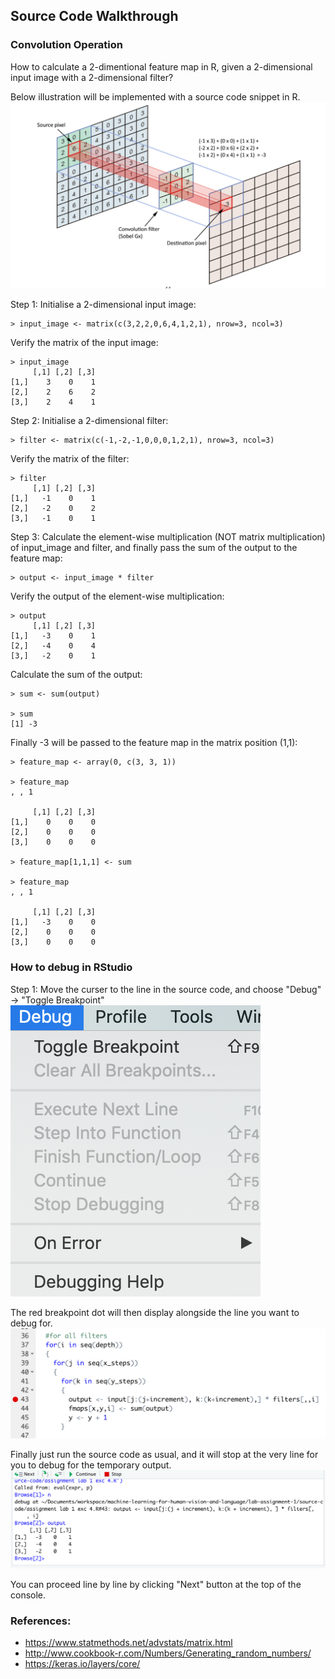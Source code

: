 ## Source Code Walkthrough

### Convolution Operation

How to calculate a 2-dimentional feature map in R, given a 2-dimensional input image with a 2-dimensional filter?

Below illustration will be implemented with a source code snippet in R.
![convolution_operation](./pix/convolve_operation.png) 


Step 1: Initialise a 2-dimensional input image:
```
> input_image <- matrix(c(3,2,2,0,6,4,1,2,1), nrow=3, ncol=3)
```

Verify the matrix of the input image:
```
> input_image
     [,1] [,2] [,3]
[1,]    3    0    1
[2,]    2    6    2
[3,]    2    4    1
```

Step 2: Initialise a 2-dimensional filter:
```
> filter <- matrix(c(-1,-2,-1,0,0,0,1,2,1), nrow=3, ncol=3)
```

Verify the matrix of the filter:
```
> filter
     [,1] [,2] [,3]
[1,]   -1    0    1
[2,]   -2    0    2
[3,]   -1    0    1
```

Step 3: Calculate the element-wise multiplication (NOT matrix multiplication) of input_image and filter, and finally pass the sum of the output to the feature map:
```
> output <- input_image * filter
```

Verify the output of the element-wise multiplication:
```
> output
     [,1] [,2] [,3]
[1,]   -3    0    1
[2,]   -4    0    4
[3,]   -2    0    1
```

Calculate the sum of the output:
```
> sum <- sum(output)

> sum
[1] -3
```

Finally -3 will be passed to the feature map in the matrix position (1,1):
```
> feature_map <- array(0, c(3, 3, 1))

> feature_map
, , 1

     [,1] [,2] [,3]
[1,]    0    0    0
[2,]    0    0    0
[3,]    0    0    0

> feature_map[1,1,1] <- sum

> feature_map
, , 1

     [,1] [,2] [,3]
[1,]   -3    0    0
[2,]    0    0    0
[3,]    0    0    0
```

### How to debug in RStudio

Step 1: Move the curser to the line in the source code, and choose "Debug" -> "Toggle Breakpoint"
![toggle_breakpoint](./pix/toggle.png)

The red breakpoint dot will then display alongside the line you want to debug for.
![breakpoint](./pix/breakpoint.png)

Finally just run the source code as usual, and it will stop at the very line for you to debug for the temporary output.
![output](./pix/output.png)

You can proceed line by line by clicking "Next" button at the top of the console.

### References:

* https://www.statmethods.net/advstats/matrix.html
* http://www.cookbook-r.com/Numbers/Generating_random_numbers/
* https://keras.io/layers/core/